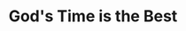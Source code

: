 ---
title: "God's Time is the Best"
url: /accra/gods-time-is-the-best-alhaji-norga-street/
shop: kiosk
---